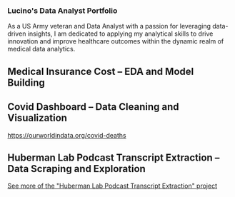### Lucino's Data Analyst Portfolio

As a US Army veteran and Data Analyst with a passion for leveraging data-driven insights, I am dedicated to applying my analytical skills to drive innovation and improve healthcare outcomes within the dynamic realm of medical data analytics.



## Medical Insurance Cost – EDA and Model Building



## Covid Dashboard – Data Cleaning and Visualization
https://ourworldindata.org/covid-deaths



## Huberman Lab Podcast Transcript Extraction – Data Scraping and Exploration


[See more of the "Huberman Lab Podcast Transcript Extraction" project](./Huberman_Lab_NLP.html)

